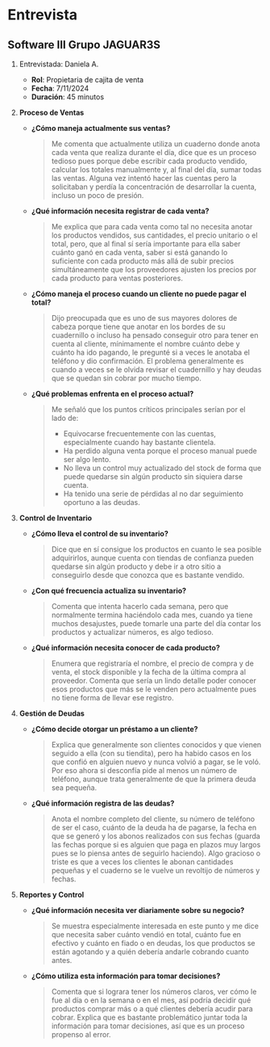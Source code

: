 # Entrevista

## Software III Grupo JAGUAR3S

1. Entrevistada: Daniela A.
   - **Rol**: Propietaria de cajita de venta
   - **Fecha**: 7/11/2024
   - **Duración**: 45 minutos

2. **Proceso de Ventas**
   - **¿Cómo maneja actualmente sus ventas?**
      > Me comenta que actualmente utiliza un cuaderno donde anota cada venta que realiza durante el día, dice que es un proceso tedioso pues porque debe escribir cada producto vendido, calcular los totales manualmente y, al final del día, sumar todas las ventas. Alguna vez intentó hacer las cuentas pero la solicitaban y perdía la concentración de desarrollar la cuenta, incluso un poco de presión.

   - **¿Qué información necesita registrar de cada venta?**
      > Me explica que para cada venta como tal no necesita anotar los productos vendidos, sus cantidades, el precio unitario o el total, pero, que al final sí sería importante para ella saber cuánto ganó en cada venta, saber si está ganando lo suficiente con cada producto más allá de subir precios simultáneamente que los proveedores ajusten los precios por cada producto para ventas posteriores.

   - **¿Cómo maneja el proceso cuando un cliente no puede pagar el total?**
      > Dijo preocupada que es uno de sus mayores dolores de cabeza porque tiene que anotar en los bordes de su cuadernillo o incluso ha pensado conseguir otro para tener en cuenta al cliente, mínimamente el nombre cuánto debe y cuánto ha ido pagando, le pregunté si a veces le anotaba el teléfono y dio confirmación. El problema generalmente es cuando a veces se le olvida revisar el cuadernillo y hay deudas que se quedan sin cobrar por mucho tiempo.

   - **¿Qué problemas enfrenta en el proceso actual?**
      > Me señaló que los puntos críticos principales serían por el lado de:
      > - Equivocarse frecuentemente con las cuentas, especialmente cuando hay bastante clientela.
      > - Ha perdido alguna venta porque el proceso manual puede ser algo lento.
      > - No lleva un control muy actualizado del stock de forma que puede quedarse sin algún producto sin siquiera darse cuenta.
      > - Ha tenido una serie de pérdidas al no dar seguimiento oportuno a las deudas.

3. **Control de Inventario**
   - **¿Cómo lleva el control de su inventario?**
      > Dice que en sí consigue los productos en cuanto le sea posible adquirirlos, aunque cuenta con tiendas de confianza pueden quedarse sin algún producto y debe ir a otro sitio a conseguirlo desde que conozca que es bastante vendido.

   - **¿Con qué frecuencia actualiza su inventario?**
      > Comenta que intenta hacerlo cada semana, pero que normalmente termina haciéndolo cada mes, cuando ya tiene muchos desajustes, puede tomarle una parte del día contar los productos y actualizar números, es algo tedioso.

   - **¿Qué información necesita conocer de cada producto?**
      > Enumera que registraría el nombre, el precio de compra y de venta, el stock disponible y la fecha de la última compra al proveedor. Comenta que sería un lindo detalle poder conocer esos productos que más se le venden pero actualmente pues no tiene forma de llevar ese registro.

4. **Gestión de Deudas**
   - **¿Cómo decide otorgar un préstamo a un cliente?**
      > Explica que generalmente son clientes conocidos y que vienen seguido a ella (con su tiendita), pero ha habido casos en los que confió en alguien nuevo y nunca volvió a pagar, se le voló. Por eso ahora si desconfía pide al menos un número de teléfono, aunque trata generalmente de que la primera deuda sea pequeña.

   - **¿Qué información registra de las deudas?**
      > Anota el nombre completo del cliente, su número de teléfono de ser el caso, cuánto de la deuda ha de pagarse, la fecha en que se generó y los abonos realizados con sus fechas (guarda las fechas porque si es alguien que paga en plazos muy largos pues se lo piensa antes de seguirlo haciendo). Algo gracioso o triste es que a veces los clientes le abonan cantidades pequeñas y el cuaderno se le vuelve un revoltijo de números y fechas.

5. **Reportes y Control**
   - **¿Qué información necesita ver diariamente sobre su negocio?**
      > Se muestra especialmente interesada en este punto y me dice que necesita saber cuánto vendió en total, cuánto fue en efectivo y cuánto en fiado o en deudas, los que productos se están agotando y a quién debería andarle cobrando cuanto antes.

   - **¿Cómo utiliza esta información para tomar decisiones?**
      > Comenta que si lograra tener los números claros, ver cómo le fue al día o en la semana o en el mes, así podría decidir qué productos comprar más o a qué clientes debería acudir para cobrar. Explica que es bastante problemático juntar toda la información para tomar decisiones, así que es un proceso propenso al error.

